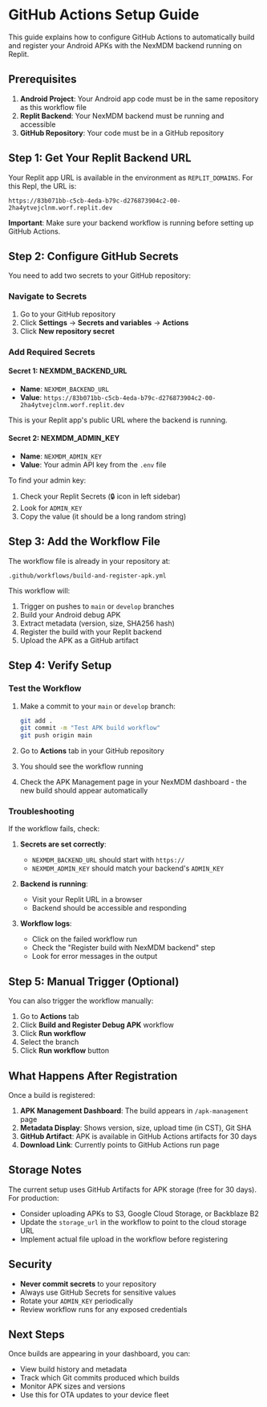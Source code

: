 # GitHub Actions Setup Guide

This guide explains how to configure GitHub Actions to automatically build and register your Android APKs with the NexMDM backend running on Replit.

## Prerequisites

1. **Android Project**: Your Android app code must be in the same repository as this workflow file
2. **Replit Backend**: Your NexMDM backend must be running and accessible
3. **GitHub Repository**: Your code must be in a GitHub repository

## Step 1: Get Your Replit Backend URL

Your Replit app URL is available in the environment as `REPLIT_DOMAINS`. For this Repl, the URL is:

```
https://83b071bb-c5cb-4eda-b79c-d276873904c2-00-2ha4ytvejclnm.worf.replit.dev
```

**Important**: Make sure your backend workflow is running before setting up GitHub Actions.

## Step 2: Configure GitHub Secrets

You need to add two secrets to your GitHub repository:

### Navigate to Secrets

1. Go to your GitHub repository
2. Click **Settings** → **Secrets and variables** → **Actions**
3. Click **New repository secret**

### Add Required Secrets

#### Secret 1: NEXMDM_BACKEND_URL

- **Name**: `NEXMDM_BACKEND_URL`
- **Value**: `https://83b071bb-c5cb-4eda-b79c-d276873904c2-00-2ha4ytvejclnm.worf.replit.dev`

This is your Replit app's public URL where the backend is running.

#### Secret 2: NEXMDM_ADMIN_KEY

- **Name**: `NEXMDM_ADMIN_KEY`
- **Value**: Your admin API key from the `.env` file

To find your admin key:
1. Check your Replit Secrets (🔒 icon in left sidebar)
2. Look for `ADMIN_KEY`
3. Copy the value (it should be a long random string)

## Step 3: Add the Workflow File

The workflow file is already in your repository at:
```
.github/workflows/build-and-register-apk.yml
```

This workflow will:
1. Trigger on pushes to `main` or `develop` branches
2. Build your Android debug APK
3. Extract metadata (version, size, SHA256 hash)
4. Register the build with your Replit backend
5. Upload the APK as a GitHub artifact

## Step 4: Verify Setup

### Test the Workflow

1. Make a commit to your `main` or `develop` branch:
   ```bash
   git add .
   git commit -m "Test APK build workflow"
   git push origin main
   ```

2. Go to **Actions** tab in your GitHub repository

3. You should see the workflow running

4. Check the APK Management page in your NexMDM dashboard - the new build should appear automatically

### Troubleshooting

If the workflow fails, check:

1. **Secrets are set correctly**:
   - `NEXMDM_BACKEND_URL` should start with `https://`
   - `NEXMDM_ADMIN_KEY` should match your backend's `ADMIN_KEY`

2. **Backend is running**:
   - Visit your Replit URL in a browser
   - Backend should be accessible and responding

3. **Workflow logs**:
   - Click on the failed workflow run
   - Check the "Register build with NexMDM backend" step
   - Look for error messages in the output

## Step 5: Manual Trigger (Optional)

You can also trigger the workflow manually:

1. Go to **Actions** tab
2. Click **Build and Register Debug APK** workflow
3. Click **Run workflow**
4. Select the branch
5. Click **Run workflow** button

## What Happens After Registration

Once a build is registered:

1. **APK Management Dashboard**: The build appears in `/apk-management` page
2. **Metadata Display**: Shows version, size, upload time (in CST), Git SHA
3. **GitHub Artifact**: APK is available in GitHub Actions artifacts for 30 days
4. **Download Link**: Currently points to GitHub Actions run page

## Storage Notes

The current setup uses GitHub Artifacts for APK storage (free for 30 days). For production:

- Consider uploading APKs to S3, Google Cloud Storage, or Backblaze B2
- Update the `storage_url` in the workflow to point to the cloud storage URL
- Implement actual file upload in the workflow before registering

## Security

- **Never commit secrets** to your repository
- Always use GitHub Secrets for sensitive values
- Rotate your `ADMIN_KEY` periodically
- Review workflow runs for any exposed credentials

## Next Steps

Once builds are appearing in your dashboard, you can:
- View build history and metadata
- Track which Git commits produced which builds
- Monitor APK sizes and versions
- Use this for OTA updates to your device fleet
